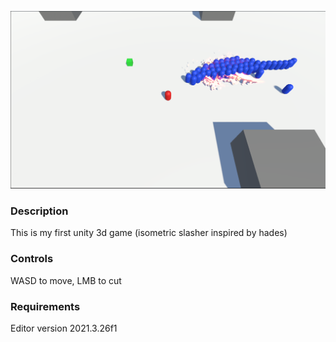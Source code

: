 ![alt text](https://github.com/yn1046/IsometricLearn/raw/master/screen1.png)

### Description
This is my first unity 3d game (isometric slasher inspired by hades)

### Controls
WASD to move, LMB to cut

### Requirements
Editor version 2021.3.26f1